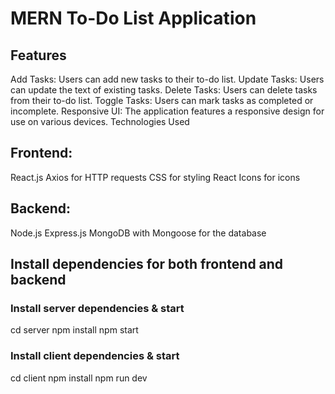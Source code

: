 # MERN To-Do List Application

## Features
Add Tasks: Users can add new tasks to their to-do list.
Update Tasks: Users can update the text of existing tasks.
Delete Tasks: Users can delete tasks from their to-do list.
Toggle Tasks: Users can mark tasks as completed or incomplete.
Responsive UI: The application features a responsive design for use on various devices.
Technologies Used

## Frontend:
React.js
Axios for HTTP requests
CSS for styling
React Icons for icons

## Backend:
Node.js
Express.js
MongoDB with Mongoose for the database

## Install dependencies for both frontend and backend
### Install server dependencies & start
cd server
npm install
npm start

### Install client dependencies & start
cd client
npm install
npm run dev

